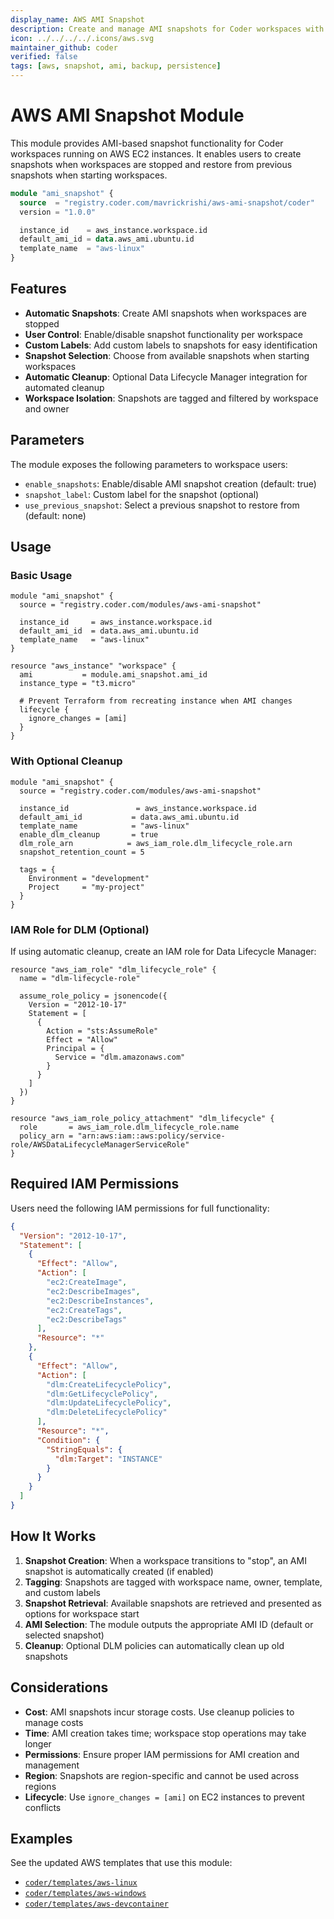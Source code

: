 ```yaml
---
display_name: AWS AMI Snapshot
description: Create and manage AMI snapshots for Coder workspaces with restore capabilities
icon: ../../../../.icons/aws.svg
maintainer_github: coder
verified: false
tags: [aws, snapshot, ami, backup, persistence]
---
```


# AWS AMI Snapshot Module

This module provides AMI-based snapshot functionality for Coder workspaces running on AWS EC2 instances. It enables users to create snapshots when workspaces are stopped and restore from previous snapshots when starting workspaces.

```tf
module "ami_snapshot" {
  source  = "registry.coder.com/mavrickrishi/aws-ami-snapshot/coder"
  version = "1.0.0"

  instance_id    = aws_instance.workspace.id
  default_ami_id = data.aws_ami.ubuntu.id
  template_name  = "aws-linux"
}
```

## Features

- **Automatic Snapshots**: Create AMI snapshots when workspaces are stopped
- **User Control**: Enable/disable snapshot functionality per workspace
- **Custom Labels**: Add custom labels to snapshots for easy identification
- **Snapshot Selection**: Choose from available snapshots when starting workspaces
- **Automatic Cleanup**: Optional Data Lifecycle Manager integration for automated cleanup
- **Workspace Isolation**: Snapshots are tagged and filtered by workspace and owner

## Parameters

The module exposes the following parameters to workspace users:

- `enable_snapshots`: Enable/disable AMI snapshot creation (default: true)
- `snapshot_label`: Custom label for the snapshot (optional)
- `use_previous_snapshot`: Select a previous snapshot to restore from (default: none)

## Usage

### Basic Usage

```hcl
module "ami_snapshot" {
  source = "registry.coder.com/modules/aws-ami-snapshot"

  instance_id     = aws_instance.workspace.id
  default_ami_id  = data.aws_ami.ubuntu.id
  template_name   = "aws-linux"
}

resource "aws_instance" "workspace" {
  ami           = module.ami_snapshot.ami_id
  instance_type = "t3.micro"

  # Prevent Terraform from recreating instance when AMI changes
  lifecycle {
    ignore_changes = [ami]
  }
}
```

### With Optional Cleanup

```hcl
module "ami_snapshot" {
  source = "registry.coder.com/modules/aws-ami-snapshot"

  instance_id               = aws_instance.workspace.id
  default_ami_id           = data.aws_ami.ubuntu.id
  template_name            = "aws-linux"
  enable_dlm_cleanup       = true
  dlm_role_arn            = aws_iam_role.dlm_lifecycle_role.arn
  snapshot_retention_count = 5

  tags = {
    Environment = "development"
    Project     = "my-project"
  }
}
```

### IAM Role for DLM (Optional)

If using automatic cleanup, create an IAM role for Data Lifecycle Manager:

```hcl
resource "aws_iam_role" "dlm_lifecycle_role" {
  name = "dlm-lifecycle-role"

  assume_role_policy = jsonencode({
    Version = "2012-10-17"
    Statement = [
      {
        Action = "sts:AssumeRole"
        Effect = "Allow"
        Principal = {
          Service = "dlm.amazonaws.com"
        }
      }
    ]
  })
}

resource "aws_iam_role_policy_attachment" "dlm_lifecycle" {
  role       = aws_iam_role.dlm_lifecycle_role.name
  policy_arn = "arn:aws:iam::aws:policy/service-role/AWSDataLifecycleManagerServiceRole"
}
```

## Required IAM Permissions

Users need the following IAM permissions for full functionality:

```json
{
  "Version": "2012-10-17",
  "Statement": [
    {
      "Effect": "Allow",
      "Action": [
        "ec2:CreateImage",
        "ec2:DescribeImages",
        "ec2:DescribeInstances",
        "ec2:CreateTags",
        "ec2:DescribeTags"
      ],
      "Resource": "*"
    },
    {
      "Effect": "Allow",
      "Action": [
        "dlm:CreateLifecyclePolicy",
        "dlm:GetLifecyclePolicy",
        "dlm:UpdateLifecyclePolicy",
        "dlm:DeleteLifecyclePolicy"
      ],
      "Resource": "*",
      "Condition": {
        "StringEquals": {
          "dlm:Target": "INSTANCE"
        }
      }
    }
  ]
}
```

## How It Works

1. **Snapshot Creation**: When a workspace transitions to "stop", an AMI snapshot is automatically created (if enabled)
2. **Tagging**: Snapshots are tagged with workspace name, owner, template, and custom labels
3. **Snapshot Retrieval**: Available snapshots are retrieved and presented as options for workspace start
4. **AMI Selection**: The module outputs the appropriate AMI ID (default or selected snapshot)
5. **Cleanup**: Optional DLM policies can automatically clean up old snapshots

## Considerations

- **Cost**: AMI snapshots incur storage costs. Use cleanup policies to manage costs
- **Time**: AMI creation takes time; workspace stop operations may take longer
- **Permissions**: Ensure proper IAM permissions for AMI creation and management
- **Region**: Snapshots are region-specific and cannot be used across regions
- **Lifecycle**: Use `ignore_changes = [ami]` on EC2 instances to prevent conflicts

## Examples

See the updated AWS templates that use this module:

- [`coder/templates/aws-linux`](https://registry.coder.com/templates/aws-linux)
- [`coder/templates/aws-windows`](https://registry.coder.com/templates/aws-windows)
- [`coder/templates/aws-devcontainer`](https://registry.coder.com/templates/aws-devcontainer)
